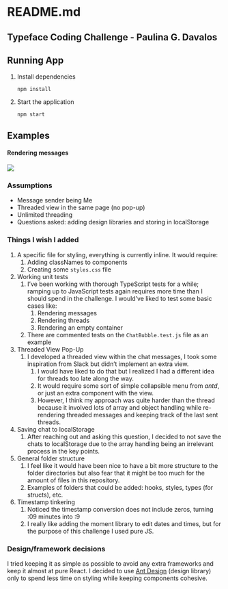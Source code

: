 # README.md
## Typeface Coding Challenge - Paulina G. Davalos
## Running App
1. Install dependencies

   `npm install`

2. Start the application

   `npm start`

## Examples
#### Rendering messages
![](Screenshot%202023-08-08%20at%208.53.56.png)

### Assumptions
- Message sender being Me
- Threaded view in the same page (no pop-up)
- Unlimited threading
- Questions asked: adding design libraries and storing in localStorage

### Things I wish I added
1. A specific file for styling, everything is currently inline. It would require:
   1. Adding classNames to components
   2. Creating some `styles.css` file
2. Working unit tests
   1. I’ve been working with thorough TypeScript tests for a while; ramping up to JavaScript tests again requires more time than I should spend in the challenge. I would’ve liked to test some basic cases like:
      1. Rendering messages
      2. Rendering threads
      3. Rendering an empty container
   2. There are commented tests on the `ChatBubble.test.js` file as an example
3. Threaded View Pop-Up
   1. I developed a threaded view within the chat messages, I took some inspiration from Slack but didn’t implement an extra view.
      1. I would have liked to do that but I realized I had a different idea for threads too late along the way.
      2. It would require some sort of simple collapsible menu from *antd*, or just an extra component with the view.
      3. However, I think my approach was quite harder than the thread because it involved lots of array and object handling while re-rendering threaded messages and keeping track of the last sent threads.
4. Saving chat to localStorage
   1. After reaching out and asking this question, I decided to not save the chats to localStorage due to the array handling being an irrelevant process in the key points.
5. General folder structure
   1. I feel like it would have been nice to have a bit more structure to the folder directories but also fear that it might be too much for the amount of files in this repository.
   2. Examples of folders that could be added: hooks, styles, types (for structs), etc.
6. Timestamp tinkering
   1. Noticed the timestamp conversion does not include zeros, turning :09 minutes into :9
   2. I really like adding the moment library to edit dates and times, but for the purpose of this challenge I used pure JS.

### Design/framework decisions
I tried keeping it as simple as possible to avoid any extra frameworks and keep it almost at pure React. I decided to use [Ant Design](https://ant.design/components/overview) (design library) only to spend less time on styling while keeping components cohesive.
